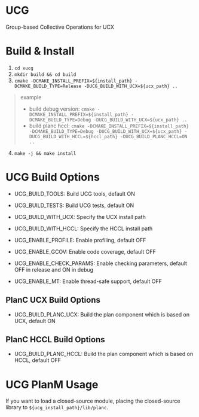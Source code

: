 # UCG
Group-based Collective Operations for UCX

# Build & Install
1. `cd xucg`
2. `mkdir build && cd build`
3. `cmake -DCMAKE_INSTALL_PREFIX=${install_path} -DCMAKE_BUILD_TYPE=Release -DUCG_BUILD_WITH_UCX=${ucx_path} ..`
> example
> - build debug version: `cmake -DCMAKE_INSTALL_PREFIX=${install_path} -DCMAKE_BUILD_TYPE=Debug -DUCG_BUILD_WITH_UCX=${ucx_path} ..`
> - build planc hccl: `cmake -DCMAKE_INSTALL_PREFIX=${install_path} -DCMAKE_BUILD_TYPE=Debug -DUCG_BUILD_WITH_UCX=${ucx_path} -DUCG_BUILD_WITH_HCCL=${hccl_path} -DUCG_BUILD_PLANC_HCCL=ON ..`
4. `make -j && make install`

# UCG Build Options
- UCG_BUILD_TOOLS: Build UCG tools, default ON
- UCG_BUILD_TESTS: Build UCG tests, default ON
- UCG_BUILD_WITH_UCX: Specify the UCX install path
- UCG_BUILD_WITH_HCCL: Specify the HCCL install path

- UCG_ENABLE_PROFILE: Enable profiling, default OFF
- UCG_ENABLE_GCOV: Enable code coverage, default OFF
- UCG_ENABLE_CHECK_PARAMS: Enable checking parameters, default OFF in release and ON in debug
- UCG_ENABLE_MT: Enable thread-safe support, default OFF

## PlanC UCX Build Options
- UCG_BUILD_PLANC_UCX: Build the plan component which is based on UCX, default ON

## PlanC HCCL Build Options
- UCG_BUILD_PLANC_HCCL: Build the plan component which is based on HCCL, default OFF

# UCG PlanM Usage
If you want to load a closed-source module, placing the closed-source library to `${ucg_install_path}/lib/planc`.